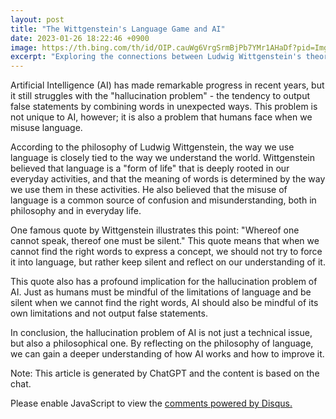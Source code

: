 ```yaml
---
layout: post
title: "The Wittgenstein's Language Game and AI"
date: 2023-01-26 18:22:46 +0900
image: https://th.bing.com/th/id/OIP.cauWg6VrgSrmBjPb7YMr1AHaDf?pid=ImgDet
excerpt: "Exploring the connections between Ludwig Wittgenstein's theory of language games and the challenges faced by Artificial Intelligence"
---
```



Artificial Intelligence (AI) has made remarkable progress in recent years, but it still struggles with the "hallucination problem" - the tendency to output false statements by combining words in unexpected ways. This problem is not unique to AI, however; it is also a problem that humans face when we misuse language. 

According to the philosophy of Ludwig Wittgenstein, the way we use language is closely tied to the way we understand the world. Wittgenstein believed that language is a "form of life" that is deeply rooted in our everyday activities, and that the meaning of words is determined by the way we use them in these activities. He also believed that the misuse of language is a common source of confusion and misunderstanding, both in philosophy and in everyday life.

One famous quote by Wittgenstein illustrates this point: "Whereof one cannot speak, thereof one must be silent." This quote means that when we cannot find the right words to express a concept, we should not try to force it into language, but rather keep silent and reflect on our understanding of it.

This quote also has a profound implication for the hallucination problem of AI. Just as humans must be mindful of the limitations of language and be silent when we cannot find the right words, AI should also be mindful of its own limitations and not output false statements.

In conclusion, the hallucination problem of AI is not just a technical issue, but also a philosophical one. By reflecting on the philosophy of language, we can gain a deeper understanding of how AI works and how to improve it. 

Note: This article is generated by ChatGPT and the content is based on the chat.



<div id="disqus_thread"></div>
<script>
    /**
    *  RECOMMENDED CONFIGURATION VARIABLES: EDIT AND UNCOMMENT THE SECTION BELOW TO INSERT DYNAMIC VALUES FROM YOUR PLATFORM OR CMS.
    *  LEARN WHY DEFINING THESE VARIABLES IS IMPORTANT: https://disqus.com/admin/universalcode/#configuration-variables    */
    var disqus_config = function () {
    this.page.url = PAGE_URL;  // Replace PAGE_URL with your page's canonical URL variable
    this.page.identifier = PAGE_IDENTIFIER; // Replace PAGE_IDENTIFIER with your page's unique identifier variable
    };

    (function() { // DON'T EDIT BELOW THIS LINE
    var d = document, s = d.createElement('script');
    s.src = 'https://fritzprix.disqus.com/embed.js';
    s.setAttribute('data-timestamp', +new Date());
    (d.head || d.body).appendChild(s);
    })();
</script>
<noscript>Please enable JavaScript to view the <a href="https://disqus.com/?ref_noscript">comments powered by Disqus.</a></noscript>
